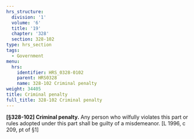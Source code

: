 ```yaml
---
hrs_structure:
  division: '1'
  volume: '6'
  title: '19'
  chapter: '328'
  section: 328-102
type: hrs_section
tags:
  - Government
menu:
  hrs:
    identifier: HRS_0328-0102
    parent: HRS0328
    name: 328-102 Criminal penalty
weight: 34405
title: Criminal penalty
full_title: 328-102 Criminal penalty
---
```

**[§328-102] Criminal penalty.** Any person who wilfully violates this part or rules adopted under this part shall be guilty of a misdemeanor. [L 1996, c 209, pt of §1]